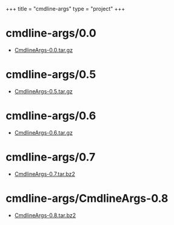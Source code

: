 +++
title = "cmdline-args"
type = "project"
+++

# cmdline-args/0.0
* [CmdlineArgs-0.0.tar.gz](/cmdline-args/cmdline-args/0.0/CmdlineArgs-0.0.tar.gz)

# cmdline-args/0.5
* [CmdlineArgs-0.5.tar.gz](/cmdline-args/cmdline-args/0.5/CmdlineArgs-0.5.tar.gz)

# cmdline-args/0.6
* [CmdlineArgs-0.6.tar.gz](/cmdline-args/cmdline-args/0.6/CmdlineArgs-0.6.tar.gz)

# cmdline-args/0.7
* [CmdlineArgs-0.7.tar.bz2](/cmdline-args/cmdline-args/0.7/CmdlineArgs-0.7.tar.bz2)

# cmdline-args/CmdlineArgs-0.8
* [CmdlineArgs-0.8.tar.bz2](/cmdline-args/cmdline-args/CmdlineArgs-0.8/CmdlineArgs-0.8.tar.bz2)